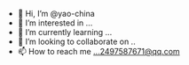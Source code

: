 - 👋 Hi, I’m @yao-china
- 👀 I’m interested in ...
- 🌱 I’m currently learning ...
- 💞️ I’m looking to collaborate on ..
- 📫 How to reach me ...2497587671@qq.com

<!---
yao-china/yao-china is a ✨ special ✨ repository because its `README.md` (this file) appears on your GitHub profile.
You can click the Preview link to take a look at your changes.
--->
